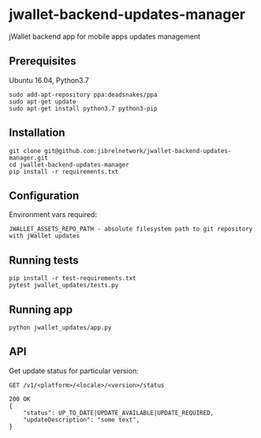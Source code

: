# jwallet-backend-updates-manager
jWallet backend app for mobile apps updates management

## Prerequisites
Ubuntu 16.04, Python3.7
```
sudo add-apt-repository ppa:deadsnakes/ppa
sudo apt-get update
sudo apt-get install python3.7 python3-pip
```

## Installation
```
git clone git@github.com:jibrelnetwork/jwallet-backend-updates-manager.git
cd jwallet-backend-updates-manager
pip install -r requirements.txt
```

## Configuration
Environment vars required:
```
JWALLET_ASSETS_REPO_PATH - absolute filesystem path to git repository with jWallet updates
```

## Running tests
```
pip install -r test-requirements.txt
pytest jwallet_updates/tests.py
```

## Running app
```
python jwallet_updates/app.py
```

## API

Get update status for particular version:
```
GET /v1/<platform>/<locale>/<version>/status

200 OK
{
    "status": UP_TO_DATE|UPDATE_AVAILABLE|UPDATE_REQUIRED,
    "updateDescription": "some text",
}
```

